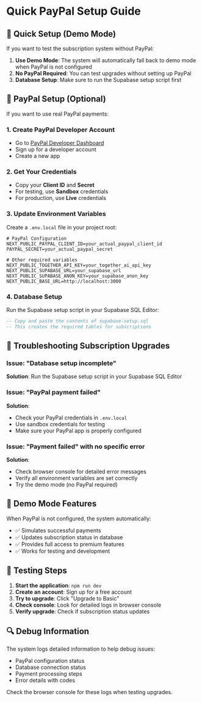 # Quick PayPal Setup Guide

## 🚀 Quick Setup (Demo Mode)

If you want to test the subscription system without PayPal:

1. **Use Demo Mode**: The system will automatically fall back to demo mode when PayPal is not configured
2. **No PayPal Required**: You can test upgrades without setting up PayPal
3. **Database Setup**: Make sure to run the Supabase setup script first

## 🔧 PayPal Setup (Optional)

If you want to use real PayPal payments:

### 1. Create PayPal Developer Account
- Go to [PayPal Developer Dashboard](https://developer.paypal.com/)
- Sign up for a developer account
- Create a new app

### 2. Get Your Credentials
- Copy your **Client ID** and **Secret**
- For testing, use **Sandbox** credentials
- For production, use **Live** credentials

### 3. Update Environment Variables
Create a `.env.local` file in your project root:

```env
# PayPal Configuration
NEXT_PUBLIC_PAYPAL_CLIENT_ID=your_actual_paypal_client_id
PAYPAL_SECRET=your_actual_paypal_secret

# Other required variables
NEXT_PUBLIC_TOGETHER_API_KEY=your_together_ai_api_key
NEXT_PUBLIC_SUPABASE_URL=your_supabase_url
NEXT_PUBLIC_SUPABASE_ANON_KEY=your_supabase_anon_key
NEXT_PUBLIC_BASE_URL=http://localhost:3000
```

### 4. Database Setup
Run the Supabase setup script in your Supabase SQL Editor:

```sql
-- Copy and paste the contents of supabase-setup.sql
-- This creates the required tables for subscriptions
```

## 🐛 Troubleshooting Subscription Upgrades

### Issue: "Database setup incomplete"
**Solution**: Run the Supabase setup script in your Supabase SQL Editor

### Issue: "PayPal payment failed"
**Solution**: 
- Check your PayPal credentials in `.env.local`
- Use sandbox credentials for testing
- Make sure your PayPal app is properly configured

### Issue: "Payment failed" with no specific error
**Solution**:
- Check browser console for detailed error messages
- Verify all environment variables are set correctly
- Try the demo mode (no PayPal required)

## 🎯 Demo Mode Features

When PayPal is not configured, the system automatically:
- ✅ Simulates successful payments
- ✅ Updates subscription status in database
- ✅ Provides full access to premium features
- ✅ Works for testing and development

## 📝 Testing Steps

1. **Start the application**: `npm run dev`
2. **Create an account**: Sign up for a free account
3. **Try to upgrade**: Click "Upgrade to Basic" 
4. **Check console**: Look for detailed logs in browser console
5. **Verify upgrade**: Check if subscription status updates

## 🔍 Debug Information

The system logs detailed information to help debug issues:
- PayPal configuration status
- Database connection status
- Payment processing steps
- Error details with codes

Check the browser console for these logs when testing upgrades. 